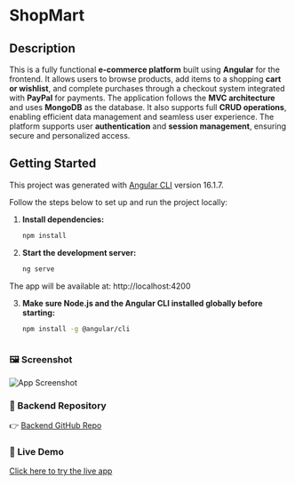 # ShopMart

## Description
This is a fully functional **e-commerce platform** built using **Angular** for the frontend. It allows users to browse products, add items to a shopping **cart or wishlist**, and complete purchases through a checkout system integrated with **PayPal** for payments. The application follows the **MVC architecture** and uses **MongoDB** as the database. It also supports full **CRUD operations**, enabling efficient data management and seamless user experience. The platform supports user **authentication** and **session management**, ensuring secure and personalized access.


## Getting Started

This project was generated with [Angular CLI](https://github.com/angular/angular-cli) version 16.1.7.

Follow the steps below to set up and run the project locally:

1. **Install dependencies:**

   ```bash
   npm install

2. **Start the development server:**

   ```bash
   ng serve

The app will be available at: http://localhost:4200

3. **Make sure Node.js and the Angular CLI installed globally before starting:**

   ```bash
   npm install -g @angular/cli



### 🖼️ Screenshot

![App Screenshot](./src/assets/image/Screenshot%202025-02-04%20212434.png)

### 🔗 Backend Repository

👉 [Backend GitHub Repo](https://github.com/harikrishnan2193/Shope_Mart-Backend)


### 🚀 Live Demo

[Click here to try the live app](https://shope-mart-front-end.vercel.app/)